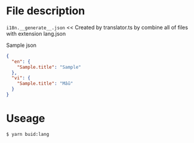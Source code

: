 # File description

`i18n.__generate__.json` << Created by translator.ts by combine all of files with extension lang.json

Sample json

``` json
{
  "en": {
    "Sample.title": "Sample"
  },
  "vi": {
    "Sample.title": "Mẫu"
  }
}
```

# Useage

```
$ yarn buid:lang
```